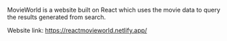 MovieWorld is a website built on React which uses the movie data to query the results generated from search.

Website link: https://reactmovieworld.netlify.app/
